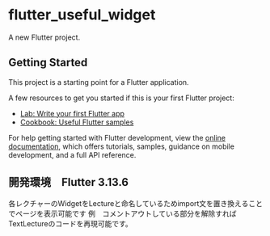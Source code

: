 # flutter_useful_widget

A new Flutter project.

## Getting Started

This project is a starting point for a Flutter application.

A few resources to get you started if this is your first Flutter project:

- [Lab: Write your first Flutter app](https://docs.flutter.dev/get-started/codelab)
- [Cookbook: Useful Flutter samples](https://docs.flutter.dev/cookbook)

For help getting started with Flutter development, view the
[online documentation](https://docs.flutter.dev/), which offers tutorials,
samples, guidance on mobile development, and a full API reference.

## 開発環境　Flutter 3.13.6

各レクチャーのWidgetをLectureと命名しているためimport文を置き換えることでページを表示可能です
例　コメントアウトしている部分を解除すればTextLectureのコードを再現可能です。
